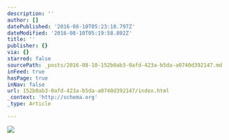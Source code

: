 ```yaml
---
description: ''
author: []
datePublished: '2016-08-10T05:23:18.797Z'
dateModified: '2016-08-10T05:19:58.802Z'
title: ''
publisher: {}
via: {}
starred: false
sourcePath: _posts/2016-08-10-152b0ab3-0afd-423a-b5da-a0740d392147.md
inFeed: true
hasPage: true
inNav: false
url: 152b0ab3-0afd-423a-b5da-a0740d392147/index.html
_context: 'http://schema.org'
_type: Article

---
```

![](https://the-grid-user-content.s3-us-west-2.amazonaws.com/cff1c3b4-6027-4015-abd4-29e027e3229d.jpg)
